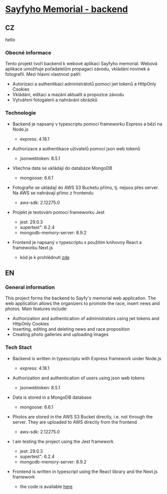 # [Sayfyho Memorial - backend](https://sayfy-frontend-ts.vercel.app/)

## CZ  
hello

### Obecné informace
Tento projekt tvoří backend k webové aplikaci Sayfyho memorial. Webová aplikace umožňuje pořadatelům propagaci závodu, vkládání novinek a fotografií. Mezi hlavní vlastnost patří:

  - Autorizaci a authentikaci administrátotů pomocí jwt tokenů a HttpOnly Cookies  
  - Vkládání, editaci a mazání aktualit a propozice závodu
  - Vytváření fotogalerií a nahrávání obrázků
  
### Technologie
  - Backend je napsaný v typescriptu pomocí frameworku Express a bězí na Node.js
    - express: 4.18.1
  
  - Authorizace a authentikace uživatelů pomocí json web tokenů  
    - jsonwebtoken: 8.5.1    
    
  - Všechna data se ukládají do databáze MongoDB  
    - mongoose: 6.6.1
    
  - Fotografie se ukládají do AWS S3 Bucketu přímo, tj. nejsou přes server. Na AWS se nahrávají přímo z frontendu
    - aws-sdk: 2.12275.0
    
  - Projekt je testovám pomocí frameworku Jest
    - jest: 29.0.3    
    - supertest": 6.2.4
    - mongodb-memory-server: 8.9.2
        
  - Frontend je napsaný v typescriptu s použitím knihovny React a frameworku Next.js
    - kód je k prohlédnutí [zde](https://github.com/fialajiri/sayfy-frontend-ts)
    
    
## EN

### General information
This project forms the backend to Sayfy's memorial web application. The web application allows the organizers to promote the race, insert news and photos. Main features include:

  - Authorization and authentication of administrators using jwt tokens and HttpOnly Cookies
  - Inserting, editing and deleting news and race proposition
  - Creating photo galleries and uploading images
  
### Tech Stact
  - Backend is written in typescriptu with Express framework under Node.js
    - express: 4.18.1
  
  - Authorization and authentication of users using json web tokens  
    - jsonwebtoken: 8.5.1    
    
  - Data is stored in a MongoDB database  
    - mongoose: 6.6.1
    
  - Photos are stored in the AWS S3 Bucket directly, i.e. not through the server. They are uploaded to AWS directly from the frontend
    - aws-sdk: 2.12275.0
    
  - I am testing the project using the Jest framework
    - jest: 29.0.3    
    - supertest": 6.2.4
    - mongodb-memory-server: 8.9.2
        
  - Frontend is written in typescript using the React library and the Next.js framework
    - the code is available [here](https://github.com/fialajiri/sayfy-frontend-ts)
    
    

